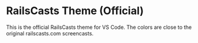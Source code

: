 # RailsCasts Theme (Official)

This is the official RailsCasts theme for VS Code. The colors are close to the original railscasts.com screencasts.
